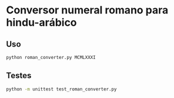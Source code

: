 # Conversor numeral romano para hindu-arábico

## Uso

```bash
python roman_converter.py MCMLXXXI
```

## Testes

```bash
python -m unittest test_roman_converter.py
```